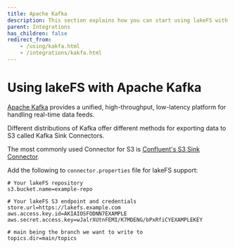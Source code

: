 ```yaml
---
title: Apache Kafka
description: This section explains how you can start using lakeFS with Kafka using Confluent’s S3 Sink Connector.
parent: Integrations
has_children: false
redirect_from: 
    - /using/kakfa.html
    - /integrations/kakfa.html
---
```


# Using lakeFS with Apache Kafka

[Apache Kafka](https://kafka.apache.org/) provides a unified, high-throughput, low-latency platform for handling real-time data feeds.

Different distributions of Kafka offer different methods for exporting data to S3 called Kafka Sink Connectors.

The most commonly used Connector for S3 is [Confluent's S3 Sink Connector](https://docs.confluent.io/current/connect/kafka-connect-s3/index.html).

Add the following to `connector.properties` file for lakeFS support:

```properties
# Your lakeFS repository
s3.bucket.name=example-repo

# Your lakeFS S3 endpoint and credentials
store.url=https://lakefs.example.com
aws.access.key.id=AKIAIOSFODNN7EXAMPLE
aws.secret.access.key=wJalrXUtnFEMI/K7MDENG/bPxRfiCYEXAMPLEKEY

# main being the branch we want to write to
topics.dir=main/topics 
```
